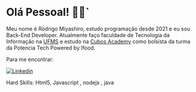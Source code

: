 # Olá Pessoal! 🧑‍💻`

Meu nome é Rodrigo Miyashiro, estudo programação desde 2021 e eu sou Back-End Developer. Atualmente faço faculdade de Tecnologia da Informação na [UFMS](https://www.ufms.br/) e estudo na [Cubos Academy](https://cubos.academy/) como bolsista da turma da Potencia Tech Powered by Ifood.

Para me encontrar:

[![Linkedin](https://img.shields.io/badge/LinkedIn-0077B5?style=for-the-badge&logo=linkedin&logoColor=white`)](https://www.linkedin.com/in/rodrigo-miyashiro/)

Hard Skills:
Html5, Javascript , nodejs , java
